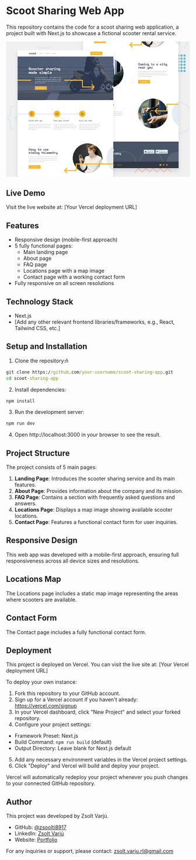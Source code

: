 # Scoot Sharing Web App

This repository contains the code for a scoot sharing web application, a project built with Next.js to showcase a fictional scooter rental service.

![Design preview for the Scoot website coding challenge](./preview.jpg)

## Live Demo

Visit the live website at: [Your Vercel deployment URL]

## Features

* Responsive design (mobile-first approach)
* 5 fully functional pages:
  - Main landing page
  - About page
  - FAQ page
  - Locations page with a map image
  - Contact page with a working contact form
* Fully responsive on all screen resolutions

## Technology Stack

* Next.js
* [Add any other relevant frontend libraries/frameworks, e.g., React, Tailwind CSS, etc.]

## Setup and Installation

1. Clone the repository:ň
``` cmd
git clone https://github.com/your-username/scoot-sharing-app.git
cd scoot-sharing-app
```

2. Install dependencies:
``` cmd
npm install
```

3. Run the development server:
``` cmd
npm run dev
```

4. Open http://localhost:3000 in your browser to see the result.

## Project Structure

The project consists of 5 main pages:

1. **Landing Page**: Introduces the scooter sharing service and its main features.
2. **About Page**: Provides information about the company and its mission.
3. **FAQ Page**: Contains a section with frequently asked questions and answers.
4. **Locations Page**: Displays a map image showing available scooter locations.
5. **Contact Page**: Features a functional contact form for user inquiries.

## Responsive Design

This web app was developed with a mobile-first approach, ensuring full responsiveness across all device sizes and resolutions.

## Locations Map

The Locations page includes a static map image representing the areas where scooters are available.

## Contact Form

The Contact page includes a fully functional contact form.

## Deployment

This project is deployed on Vercel. You can visit the live site at: [Your Vercel deployment URL]

To deploy your own instance:
1. Fork this repository to your GitHub account.
2. Sign up for a Vercel account if you haven't already: https://vercel.com/signup
3. In your Vercel dashboard, click "New Project" and select your forked repository.
4. Configure your project settings:
* Framework Preset: Next.js
* Build Command: `npm run build` (default)
* Output Directory: Leave blank for Next.js default
5. Add any necessary environment variables in the Vercel project settings.
6. Click "Deploy" and Vercel will build and deploy your project.

Vercel will automatically redeploy your project whenever you push changes to your connected GitHub repository.


## Author

This project was developed by Zsolt Varjú.

- GitHub: [@zsoolti8917](https://github.com/zsoolti8917)
- LinkedIn: [Zsolt Varjú](https://www.linkedin.com/in/zsoltvarju/)
- Website: [Portfolio](https://www.zsoltvarju.com)

For any inquiries or support, please contact: zsolt.varju.rl@gmail.com
